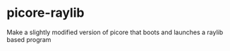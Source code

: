 # picore-raylib
Make a slightly modified version of picore that boots and launches a raylib based program
